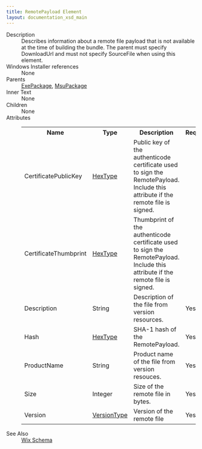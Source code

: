```yaml
---
title: RemotePayload Element
layout: documentation_xsd_main
---
```

<dl>
  <dt>Description</dt>
  <dd>Describes information about a remote file payload that is not available at the time of building the bundle.         The parent must specify DownloadUrl and must not specify SourceFile when using this element.</dd>
  <dt>Windows Installer references</dt>
  <dd>None</dd>
  <dt>Parents</dt>
  <dd>
    <a href="../wix/exepackage">ExePackage</a>, <a href="../wix/msupackage">MsuPackage</a></dd>
  <dt>Inner Text</dt>
  <dd>None</dd>
  <dt>Children</dt>
  <dd>None</dd>
  <dt>Attributes</dt>
  <dd>
    <table cellspacing="0" cellpadding="0" class="schema">
      <tr>
        <th width="15%">Name</th>
        <th width="15%">Type</th>
        <th width="65%">Description</th>
        <th width="15%">Required</th>
      </tr>
      <tr>
        <td>CertificatePublicKey</td>
        <td><a href="../wix/simple_type_hextype">HexType</a></td>
        <td>Public key of the authenticode certificate used to sign the RemotePayload.  Include this attribute if the remote file is signed.</td>
        <td>&nbsp;</td>
      </tr>
      <tr>
        <td>CertificateThumbprint</td>
        <td><a href="../wix/simple_type_hextype">HexType</a></td>
        <td>Thumbprint of the authenticode certificate used to sign the RemotePayload.  Include this attribute if the remote file is signed.</td>
        <td>&nbsp;</td>
      </tr>
      <tr>
        <td>Description</td>
        <td>String</td>
        <td>Description of the file from version resources.</td>
        <td>Yes</td>
      </tr>
      <tr>
        <td>Hash</td>
        <td><a href="../wix/simple_type_hextype">HexType</a></td>
        <td>SHA-1 hash of the RemotePayload.</td>
        <td>Yes</td>
      </tr>
      <tr>
        <td>ProductName</td>
        <td>String</td>
        <td>Product name of the file from version resouces.</td>
        <td>Yes</td>
      </tr>
      <tr>
        <td>Size</td>
        <td>Integer</td>
        <td>Size of the remote file in bytes.</td>
        <td>Yes</td>
      </tr>
      <tr>
        <td>Version</td>
        <td><a href="../wix/simple_type_versiontype">VersionType</a></td>
        <td>Version of the remote file</td>
        <td>Yes</td>
      </tr>
    </table>
  </dd>
  <dt>See Also</dt>
  <dd>
    <a href="../wix">Wix Schema</a>
  </dd>
</dl>

